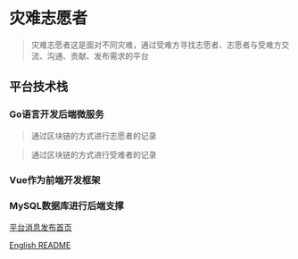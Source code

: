 # 灾难志愿者

> 灾难志愿者这是面对不同灾难，通过受难方寻找志愿者、志愿者与受难方交流、沟通、贡献、发布需求的平台


## 平台技术栈

### Go语言开发后端微服务

> 通过区块链的方式进行志愿者的记录

> 通过区块链的方式进行受难者的记录

### Vue作为前端开发框架

### MySQL数据库进行后端支撑

[平台消息发布首页](https://disastervolunteer.github.io)


[English README](README.md)
